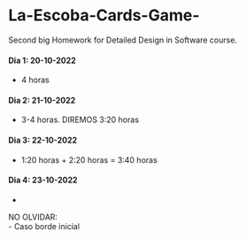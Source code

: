# La-Escoba-Cards-Game-
Second big Homework for Detailed Design in Software course.

#### Dia 1: 20-10-2022
- 4 horas

#### Dia 2: 21-10-2022
- 3-4 horas. DIREMOS 3:20 horas

#### Dia 3: 22-10-2022
- 1:20 horas + 2:20 horas = 3:40 horas

#### Dia 4: 23-10-2022
- 
NO OLVIDAR:  
    - Caso borde inicial

